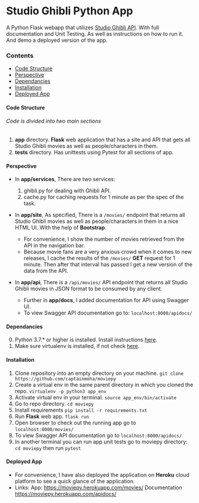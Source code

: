 # Studio Ghibli Python App
A Python Flask webapp that utilizes [Studio Ghibli API](https://ghibliapi.herokuapp.com/). With full documentation and Unit Testing. As well as instructions on how to run it. And demo a deployed version of the app.

### Contents
- [Code Structure](#code-structure)
- [Perspective](#perspective)
- [Dependancies](#dependancies)
- [Installation](#installation)
- [Deployed App](#deployed-app)


#### Code Structure
###### Code is divided into two main sections
1. **app** directory. **Flask** web application that has a site and API that gets all Studio Ghibli movies as well as people/characters in them.
2. **tests** directory. Has unittests using Pytest for all sections of app.

#### Perspective
- In **app/services**, There are two services:
    1. ghibli.py for dealing with Ghibli API.
    2. cache.py for caching requests for 1 minute as per the spec of the task.

- In **app/site**, As specified, There is a `/movies/` endpoint that returns all Studio Ghibli movies as well as people/characters in them in a nice HTML UI. With the help of **Bootstrap**.
    - For convenience, I show the number of movies retrieved from the API in the navigation bar.
    - Because movie fans are a very anxious crowd when it comes to new releases, I cache the results of the `/movies/` **GET** request for 1 minute. Then after that interval has passed I get a new version of the data from the API.

- In **app/api**, There is a `/api/movies/` API endpoint that returns all Studio Ghibli movies in JSON format to be consumed by any client.

    - Further in **app/docs**, I added documentation for API using Swagger UI. 
    - To view Swagger API documentation go to:
    `localhost:8000/apidocs/`


#### Dependancies
0. Python 3.7.* or higher is installed. Install instructions [here](https://www.python.org/downloads/).
1. Make sure virtualenv is installed, if not check [here](https://virtualenv.pypa.io/en/latest/installation/).

#### Installation
1. Clone repository into an empty directory on your machine. 
`git clone https://github.com/captainmoha/moviepy`
2. Create a virtual env in the same parent directory in which you cloned the repo.
`virtualenv -p python3 app_env`
3. Activate virtual env in your terminal.
`source app_env/bin/activate`
4. Go to repo directory.
`cd moviepy`
5. Install requirements
`pip install -r requirements.txt`
6. Run **Flask** web app.
`flask run`
7. Open browser to check out the running app
go to `localhost:8000/movies/`
8. To view Swagger API documentation
go to `localhost:8000/apidocs/`
9. In another terminal you can run app unit tests go to moviepy directory:
`cd moviepy`
then run 
`pytest`


#### Deployed App
- For convenience, I have also deployed the application on **Heroku** cloud platform to see a quick glance of the application.
- Links: 
App: https://moviepy.herokuapp.com/movies/
Documentation https://moviepy.herokuapp.com/apidocs/